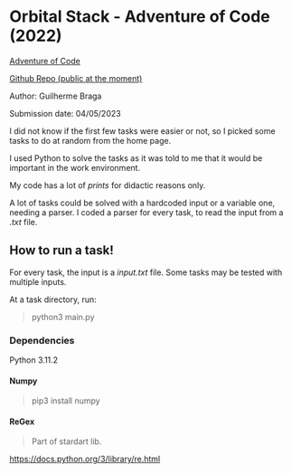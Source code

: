 # Orbital Stack - Adventure of Code (2022)

[Adventure of Code](https://adventofcode.com/)

[Github Repo (public at the moment)](https://github.com/gui1080/OrbitalStack_AdventofCode)

Author: Guilherme Braga

Submission date: 04/05/2023

I did not know if the first few tasks were easier or not, so I picked some tasks to do at random from the home page.

I used Python to solve the tasks as it was told to me that it would be important in the work environment.

My code has a lot of *prints* for didactic reasons only.

A lot of tasks could be solved with a hardcoded input or a variable one, needing a parser. I coded a parser for every task, to read the input from a *.txt* file.

## How to run a task!

For every task, the input is a *input.txt* file. Some tasks may be tested with multiple inputs.

At a task directory, run:

> python3 main.py

### Dependencies

Python 3.11.2

#### Numpy

> pip3 install numpy

#### ReGex

> Part of stardart lib.

https://docs.python.org/3/library/re.html